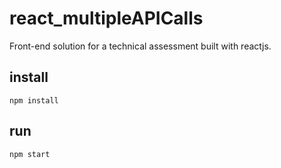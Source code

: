 # react_multipleAPICalls
Front-end solution for a technical assessment built with reactjs.

## install

`npm install`

## run

`npm start`